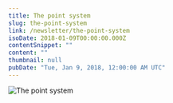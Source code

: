 ```yaml
---
title: The point system
slug: the-point-system
link: /newsletter/the-point-system
isoDate: 2018-01-09T00:00:00.000Z
contentSnippet: ""
content: ""
thumbnail: null
pubDate: "Tue, Jan 9, 2018, 12:00:00 AM UTC"
---
```


![The point system ](https://abouthalf.com/cdn-cgi/imagedelivery/oZs0WTb3giZ46YUUQdHDjQ/41047cb9-1fc4-4850-33b0-0433dcd01300/width=1200,format=auto "The point system ")
